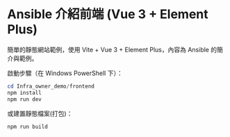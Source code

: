 # Ansible 介紹前端 (Vue 3 + Element Plus)

簡單的靜態網站範例，使用 Vite + Vue 3 + Element Plus，內容為 Ansible 的簡介與範例。

啟動步驟（在 Windows PowerShell 下）：

```powershell
cd Infra_owner_demo/frontend
npm install
npm run dev
```

或建置靜態檔案(打包)：

```powershell
npm run build
```
